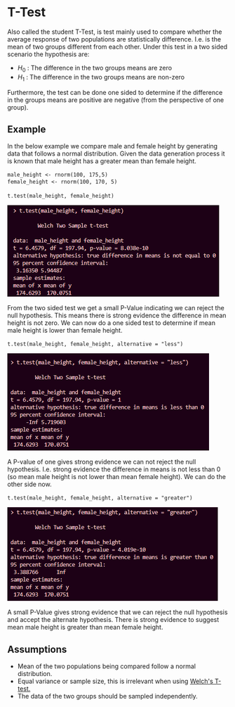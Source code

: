 # T-Test

Also called the student T-Test, is test mainly used to compare whether the average response of two populations are statistically difference. I.e. is the mean of two groups different from each other. Under this test in a two sided scenario the hypothesis are:

- $H_0$ : The difference in the two groups means are zero
- $H_1$ : The difference in the two groups means are non-zero

Furthermore, the test can be done one sided to determine if the difference in the groups means are positive are negative (from the perspective of one group).

## Example

In the below example we compare male and female height by generating data that follows a normal distribution. Given the data generation process it is known that male height has a greater mean than female height.

```{r}
male_height <- rnorm(100, 175,5)
female_height <- rnorm(100, 170, 5)

t.test(male_height, female_height)
```

![](attachments/Pasted%20image%2020240213214254.png)

From the two sided test we get a small P-Value indicating we can reject the null hypothesis. This means there is strong evidence the difference in mean height is not zero. We can now do a one sided test to determine if mean male height is lower than female height.

```{r}
t.test(male_height, female_height, alternative = "less")
```

![](attachments/Pasted%20image%2020240213214611.png)

A P-value of one gives strong evidence we can not reject the null hypothesis. I.e. strong evidence the difference in means is not less than 0 (so mean male height is not lower than mean female height). We can do the other side now.

```{r}
t.test(male_height, female_height, alternative = "greater")
```

![](attachments/Pasted%20image%2020240213214812.png)

A small P-Value gives strong evidence that we can reject the null hypothesis and accept the alternate hypothesis. There is strong evidence to suggest mean male height is greater than mean female height.

## Assumptions

- Mean of the two populations being compared follow a normal distribution.
- Equal variance or sample size, this is irrelevant when using [Welch&#39;s T-test.](https://en.wikipedia.org/wiki/Student%27s_t-test#Assumptions)
- The data of the two groups should be sampled independently.
